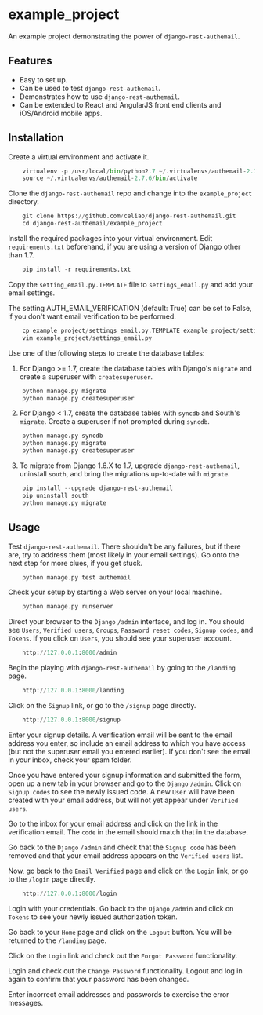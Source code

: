 example_project
===============

An example project demonstrating the power of `django-rest-authemail`.


Features
--------

- Easy to set up.
- Can be used to test `django-rest-authemail`.
- Demonstrates how to use `django-rest-authemail`.
- Can be extended to React and AngularJS front end clients and iOS/Android mobile apps.


Installation
------------

Create a virtual environment and activate it.

```python
    virtualenv -p /usr/local/bin/python2.7 ~/.virtualenvs/authemail-2.7.6
    source ~/.virtualenvs/authemail-2.7.6/bin/activate
```

Clone the `django-rest-authemail` repo and change into the `example_project` directory.

```python
    git clone https://github.com/celiao/django-rest-authemail.git
    cd django-rest-authemail/example_project
```

Install the required packages into your virtual environment.  Edit `requirements.txt` beforehand, if you are using a version of Django other than 1.7.

```python
    pip install -r requirements.txt
```

Copy the `setting_email.py.TEMPLATE` file to `settings_email.py` and add your email settings.

The setting AUTH_EMAIL_VERIFICATION (default: True) can be set to False, if you don't want email verification to be performed.

```python
    cp example_project/settings_email.py.TEMPLATE example_project/settings_email.py
    vim example_project/settings_email.py
```

Use one of the following steps to create the database tables:

1. For Django >= 1.7, create the database tables with Django's `migrate` and create a superuser with `createsuperuser`.

```python
    python manage.py migrate
    python manage.py createsuperuser
```

2. For Django < 1.7, create the database tables with `syncdb` and South's `migrate`.  Create a superuser if not prompted during `syncdb`.

```python
    python manage.py syncdb
    python manage.py migrate
    python manage.py createsuperuser
```

3. To migrate from Django 1.6.X to 1.7, upgrade `django-rest-authemail`, uninstall `south`, and bring the migrations up-to-date with `migrate`.

```python
    pip install --upgrade django-rest-authemail
    pip uninstall south
    python manage.py migrate
```

Usage
-----

Test `django-rest-authemail`.  There shouldn't be any failures, but if there are, try to address them (most likely in your email settings).  Go onto the next step for more clues, if you get stuck.

```python
    python manage.py test authemail
```

Check your setup by starting a Web server on your local machine.

```python
    python manage.py runserver
```

Direct your browser to the `Django` `/admin` interface, and log in.  You should see `Users`, `Verified users`, `Groups`, `Password reset codes`, `Signup codes`, and `Tokens`. If you click on `Users`, you should see your superuser account.

```python
    http://127.0.0.1:8000/admin
```

Begin the playing with `django-rest-authemail` by going to the `/landing` page.

```python
    http://127.0.0.1:8000/landing
```

Click on the `Signup` link, or go to the `/signup` page directly.

```python
    http://127.0.0.1:8000/signup
```

Enter your signup details.  A verification email will be sent to the email address you enter, so include an email address to which you have access (but not the superuser email you entered earlier).  If you don't see the email in your inbox, check your spam folder.

Once you have entered your signup information and submitted the form, open up a new tab in your browser and go to the `Django` `/admin`.  Click on `Signup codes` to see the newly issued code. A new `User` will have been created with your email address, but will not yet appear under `Verified users`.

Go to the inbox for your email address and click on the link in the verification email.  The `code` in the email should match that in the database.

Go back to the `Django` `/admin` and check that the `Signup code` has been removed and that your email address appears on the `Verified users` list.

Now, go back to the `Email Verified` page and click on the `Login` link, or go to the `/login` page directly.

```python
    http://127.0.0.1:8000/login
```

Login with your credentials.  Go back to the `Django` `/admin` and click on `Tokens` to see your newly issued authorization token.

Go back to your `Home` page and click on the `Logout` button.  You will be returned to the `/landing` page.

Click on the `Login` link and check out the `Forgot Password` functionality.

Login and check out the `Change Password` functionality.  Logout and log in again to confirm that your password has been changed.

Enter incorrect email addresses and passwords to exercise the error messages.
